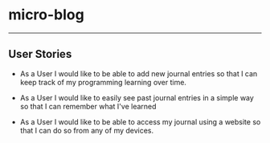 # micro-blog

---
## User Stories

* As a User I would like to be able to add new journal entries so that I can keep track of my programming learning over time.

* As a User I would like to easily see past journal entries in a simple way so that I can remember what I've learned

*  As a User I would like to be able to access my journal using a website so that I can do so from any of my devices.